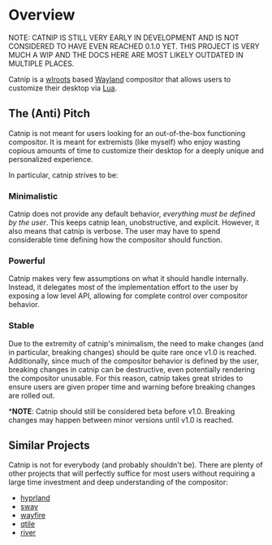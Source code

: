 # Overview

NOTE: CATNIP IS STILL VERY EARLY IN DEVELOPMENT AND IS NOT CONSIDERED TO
HAVE EVEN REACHED 0.1.0 YET. THIS PROJECT IS VERY MUCH A WIP AND THE DOCS HERE
ARE MOST LIKELY OUTDATED IN MULTIPLE PLACES.

Catnip is a [wlroots](https://gitlab.freedesktop.org/wlroots/wlroots) based
[Wayland](https://wayland.freedesktop.org/) compositor that allows users to
customize their desktop via [Lua](https://www.lua.org/).

## The (Anti) Pitch

Catnip is not meant for users looking for an out-of-the-box functioning
compositor. It is meant for extremists (like myself) who enjoy wasting copious
amounts of time to customize their desktop for a deeply unique and personalized
experience.

In particular, catnip strives to be:

### Minimalistic

Catnip does not provide any default behavior, _everything must be defined by the
user_. This keeps catnip lean, unobstructive, and explicit. However, it also
means that catnip is verbose. The user may have to spend considerable time
defining how the compositor should function.

### Powerful

Catnip makes very few assumptions on what it should handle internally. Instead,
it delegates most of the implementation effort to the user by exposing a low
level API, allowing for complete control over compositor behavior.

### Stable

Due to the extremity of catnip's minimalism, the need to make changes (and in
particular, breaking changes) should be quite rare once v1.0 is reached.
Additionally, since much of the compositor behavior is defined by the user,
breaking changes in catnip can be destructive, even potentially rendering the
compositor unusable. For this reason, catnip takes great strides to ensure users
are given proper time and warning before breaking changes are rolled out.

***NOTE**: Catnip should still be considered beta before v1.0. Breaking changes
may happen between minor versions until v1.0 is reached.

## Similar Projects

Catnip is not for everybody (and probably shouldn't be). There are plenty of
other projects that will perfectly suffice for most users without requiring a
large time investment and deep understanding of the compositor:

- [hyprland](https://hyprland.org/)
- [sway](https://swaywm.org/)
- [wayfire](https://wayfire.org/)
- [qtile](https://github.com/qtile/qtile)
- [river](https://codeberg.org/river/river)
